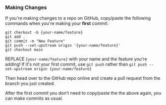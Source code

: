 ### Making Changes

If you're making changes to a repo on GitHub, copy/paste the following commands when you're making your **first** commit:

```
git checkout -b {your-name/feature}
git add .
git commit -m "New Feature"
git push --set-upstream origin '{your-name/feature}'
git checkout main
```

REPLACE `{your-name/feature}` with your name and the feature you're adding! If it's not your first commit, use `git push` rather than `git push --set-upstream origin {your-name/feature}`

Then head over to the GitHub repo online and create a pull request from the branch you just created.

After the first commit you don't need to copy/paste the the above again, you can make commits as usual.
